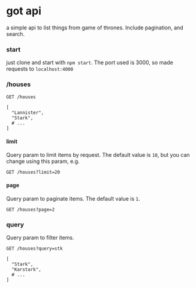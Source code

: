# got api

a simple api to list things from game of thrones.
Include pagination, and search.

### start

just clone and start with `npm start`. The port used is 3000, so made requests to `localhost:4000`

### /houses

```http
GET /houses

[
  "Lannister",
  "Stark",
  # ...
]
```

#### limit

Query param to limit items by request. The default value is `10`, but you can change using this param, e.g.

```http
GET /houses?limit=20
```


#### page

Query param to paginate items. The default value is `1`.

```http
GET /houses?page=2
```

### query

Query param to filter items.

```http
GET /houses?query=stk

[
  "Stark",
  "Karstark",
  # ...
]
```
